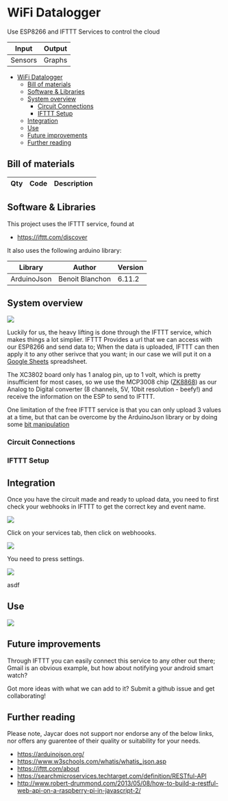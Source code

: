 # WiFi Datalogger
 Use ESP8266 and IFTTT Services to control the cloud


| Input | Output | 
| ----- | ------ | 
| Sensors | Graphs |

<!-- TOC -->

- [WiFi Datalogger](#wifi-datalogger)
    - [Bill of materials](#bill-of-materials)
    - [Software & Libraries](#software--libraries)
    - [System overview](#system-overview)
        - [Circuit Connections](#circuit-connections)
        - [IFTTT Setup](#ifttt-setup)
    - [Integration](#integration)
    - [Use](#use)
    - [Future improvements](#future-improvements)
    - [Further reading](#further-reading)

<!-- /TOC -->

## Bill of materials 

| Qty | Code | Description | 
| --- | ---- | ----------- | 

## Software & Libraries

This project uses the IFTTT service, found at
* https://ifttt.com/discover

It also uses the following arduino library:

| Library | Author | Version |
| --- | --- | --- | 
| ArduinoJson | Benoit Blanchon | 6.11.2 |


## System overview 

![](images/system.png)

Luckily for us, the heavy lifting is done through the IFTTT service, which makes things a lot simplier. IFTTT Provides a url that we can access with our ESP8266 and send data to; When the data is uploaded, IFTTT can then apply it to any other serivce that you want; in our case we will put it on a [Google Sheets](https://www.google.com/sheets/about/) spreadsheet.

The XC3802 board only has 1 analog pin, up to 1 volt, which is pretty insufficient for most cases, so we use the MCP3008 chip ([ZK8868](https://jaycar.com.au/p/ZK8868)) as our Analog to Digital converter (8 channels, 5V, 10bit resolution - beefy!) and receive the information on the ESP to send to IFTTT.

One limitation of the free IFTTT service is that you can only upload 3 values at a time, but that can be overcome by the ArduinoJson library or by doing some [bit manipulation](https://codeburst.io/your-guide-to-bit-manipulation-48e7692f314a)

### Circuit Connections

### IFTTT Setup
<!-- 
![](images/getstarted.png)
![](images/createapplet.png)
![](images/choosetrigger.png)
![](images/setname.png)
![](images/thenthat.png)
![](images/actionservices.png)
![](images/addrow.png)
-->

## Integration
<!-- How to join it all together -->
Once you have the circuit made and ready to upload data, you need to first check your webhooks in IFTTT to get the correct key and event name. 

![](images/checkservice.png)

Click on your services tab, then click on webhoooks. 

![](images/makewebhooks.png)

You need to press settings.

![](images/webhookkey.png)

asdf


## Use

![](images/evidence.png)

## Future improvements 

Through IFTTT you can easily connect this service to any other out there; Gmail is an obvious example, but how about notifying your android smart watch?

Got more ideas with what we can add to it? Submit a github issue and get collaborating! 

## Further reading
Please note, Jaycar does not support nor endorse any of the below links, nor offers any guarentee of their quality or suitability for your needs.

* https://arduinojson.org/
* https://www.w3schools.com/whatis/whatis_json.asp
* https://ifttt.com/about
* https://searchmicroservices.techtarget.com/definition/RESTful-API
* http://www.robert-drummond.com/2013/05/08/how-to-build-a-restful-web-api-on-a-raspberry-pi-in-javascript-2/
